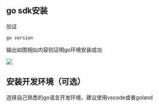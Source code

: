 ## go sdk安装

验证
```shell
go version
```
输出如图相似内容则证明go环境安装成功

![](https://gitee.com/aabbccddeeeff/img/raw/master//img/202110300908565.png)
## 安装开发环境（可选）
  选择自己熟悉的go语言开发环境，建议使用vscode或者goland